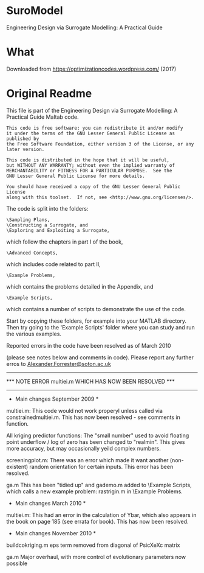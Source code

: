 # SuroModel
Engineering Design via Surrogate Modelling: A Practical Guide

# What
Downloaded from https://optimizationcodes.wordpress.com/ (2017)

# Original Readme

This file is part of the Engineering Design via Surrogate Modelling: A Practical Guide Maltab code.

    This code is free software: you can redistribute it and/or modify
    it under the terms of the GNU Lesser General Public License as published by
    the Free Software Foundation, either version 3 of the License, or any 
    later version.

    This code is distributed in the hope that it will be useful,
    but WITHOUT ANY WARRANTY; without even the implied warranty of
    MERCHANTABILITY or FITNESS FOR A PARTICULAR PURPOSE.  See the
    GNU Lesser General Public License for more details.

    You should have received a copy of the GNU Lesser General Public License
    along with this toolset.  If not, see <http://www.gnu.org/licenses/>.


The code is split into the folders:

	\Sampling Plans,
	\Constructing a Surrogate, and
	\Exploring and Exploiting a Surrogate,

which follow the chapters in part I of the book,

	\Advanced Concepts,

which includes code related to part II,

	\Example Problems,

which contains the problems detailed in the Appendix, and

	\Example Scripts,

which contains a number of scripts to demonstrate the use of the code.

Start by copying these folders, for example into your MATLAB directory. 
Then try going to the 'Example Scripts' folder where you can study and run the various examples.


Reported errors in the code have been resolved as of March 2010 

(please see notes below and comments in code). 
Please report any further erros to Alexander.Forrester@soton.ac.uk 


********************************************************
*** NOTE ERROR multiei.m WHICH HAS NOW BEEN RESOLVED ***
********************************************************


* Main changes September 2009 *

multiei.m:
This code would not work properyl unless called via constrainedmultiei.m. 
This has now been resolved - see comments in function.

All kriging predictor functions:
The "small number" used to avoid floating point underflow / log of zero has been changed to "realmin".
This gives more accuracy, but may occasionally yeild complex numbers.

screeningplot.m:
There was an error which made it want another (non-existent) random orientation for certain inputs.
This error has been resolved.

ga.m
This has been "tidied up" and gademo.m added to \Example Scripts,
which calls a new example problem: rastrigin.m in \Example Problems.

* Main changes March 2010 *

multiei.m:
This had an error in the calculation of Ybar, which also appears in the book on page 185 (see errata for book). 
This has now been resolved.

* Main changes November 2010 *

buildcokriging.m
eps term removed from diagonal of PsicXeXc matrix

ga.m
Major overhaul, with more control of evolutionary parameters now possible
